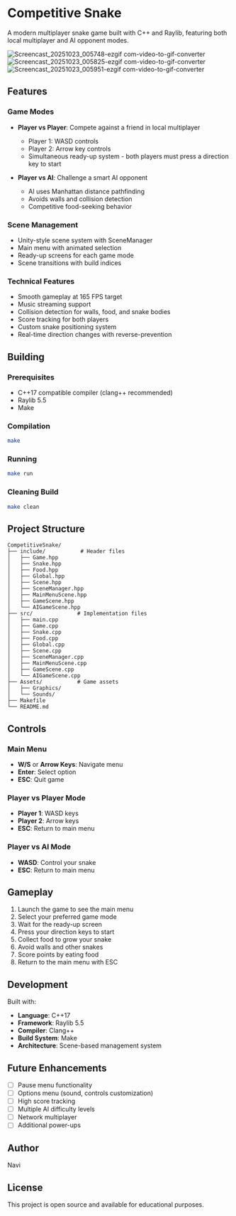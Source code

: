 # Competitive Snake

A modern multiplayer snake game built with C++ and Raylib, featuring both local multiplayer and AI opponent modes.

![Screencast_20251023_005748-ezgif com-video-to-gif-converter](https://github.com/user-attachments/assets/f7d067f7-61fb-41fe-a78f-4f7635d3e165)
![Screencast_20251023_005825-ezgif com-video-to-gif-converter](https://github.com/user-attachments/assets/24fd3688-58b1-4f05-8736-5fa962c9524b)
![Screencast_20251023_005951-ezgif com-video-to-gif-converter](https://github.com/user-attachments/assets/207707c6-e6b0-4d6d-b032-08f83827dd80)


## Features

### Game Modes
- **Player vs Player**: Compete against a friend in local multiplayer
  - Player 1: WASD controls
  - Player 2: Arrow key controls
  - Simultaneous ready-up system - both players must press a direction key to start
  
- **Player vs AI**: Challenge a smart AI opponent
  - AI uses Manhattan distance pathfinding
  - Avoids walls and collision detection
  - Competitive food-seeking behavior

### Scene Management
- Unity-style scene system with SceneManager
- Main menu with animated selection
- Ready-up screens for each game mode
- Scene transitions with build indices

### Technical Features
- Smooth gameplay at 165 FPS target
- Music streaming support
- Collision detection for walls, food, and snake bodies
- Score tracking for both players
- Custom snake positioning system
- Real-time direction changes with reverse-prevention

## Building

### Prerequisites
- C++17 compatible compiler (clang++ recommended)
- Raylib 5.5
- Make

### Compilation
```bash
make
```

### Running
```bash
make run
```

### Cleaning Build
```bash
make clean
```

## Project Structure
```
CompetitiveSnake/
├── include/           # Header files
│   ├── Game.hpp
│   ├── Snake.hpp
│   ├── Food.hpp
│   ├── Global.hpp
│   ├── Scene.hpp
│   ├── SceneManager.hpp
│   ├── MainMenuScene.hpp
│   ├── GameScene.hpp
│   └── AIGameScene.hpp
├── src/              # Implementation files
│   ├── main.cpp
│   ├── Game.cpp
│   ├── Snake.cpp
│   ├── Food.cpp
│   ├── Global.cpp
│   ├── Scene.cpp
│   ├── SceneManager.cpp
│   ├── MainMenuScene.cpp
│   ├── GameScene.cpp
│   └── AIGameScene.cpp
├── Assets/           # Game assets
│   ├── Graphics/
│   └── Sounds/
├── Makefile
└── README.md
```

## Controls

### Main Menu
- **W/S** or **Arrow Keys**: Navigate menu
- **Enter**: Select option
- **ESC**: Quit game

### Player vs Player Mode
- **Player 1**: WASD keys
- **Player 2**: Arrow keys
- **ESC**: Return to main menu

### Player vs AI Mode
- **WASD**: Control your snake
- **ESC**: Return to main menu

## Gameplay

1. Launch the game to see the main menu
2. Select your preferred game mode
3. Wait for the ready-up screen
4. Press your direction keys to start
5. Collect food to grow your snake
6. Avoid walls and other snakes
7. Score points by eating food
8. Return to the main menu with ESC

## Development

Built with:
- **Language**: C++17
- **Framework**: Raylib 5.5
- **Compiler**: Clang++
- **Build System**: Make
- **Architecture**: Scene-based management system

## Future Enhancements
- [ ] Pause menu functionality
- [ ] Options menu (sound, controls customization)
- [ ] High score tracking
- [ ] Multiple AI difficulty levels
- [ ] Network multiplayer
- [ ] Additional power-ups

## Author
Navi

## License
This project is open source and available for educational purposes.
